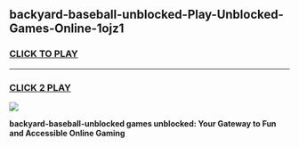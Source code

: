 
## backyard-baseball-unblocked-Play-Unblocked-Games-Online-1ojz1
<h3>
<a href="https://premium76.site?title=backyard-baseball-unblocked&ref=25A">CLICK TO PLAY</a></h3>
<hr>

<h3>
<a href="https://premium76.site?title=backyard-baseball-unblocked&ref=25A">CLICK 2 PLAY</a>
  
</h3>

<a href="https://premium76.site?title=backyard-baseball-unblocked&ref=25A"><img src="https://clearcache.store/games.png"></a>


**backyard-baseball-unblocked games unblocked: Your Gateway to Fun and Accessible Online Gaming**

